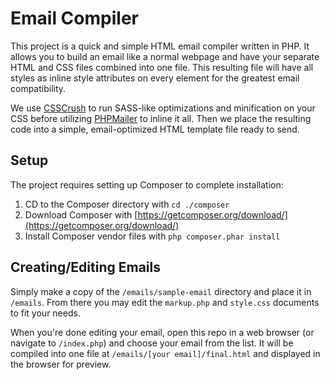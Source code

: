 # Email Compiler

This project is a quick and simple HTML email compiler written in PHP.  It allows you to build an email like a normal webpage and have your separate HTML and CSS files combined into one file.  This resulting file will have all styles as inline style attributes on every element for the greatest email compatibility.

We use [CSSCrush](https://the-echoplex.net/csscrush/) to run SASS-like optimizations and minification on your CSS before utilizing [PHPMailer](https://github.com/PHPMailer/PHPMailer) to inline it all.  Then we place the resulting code into a simple, email-optimized HTML template file ready to send.

## Setup

The project requires setting up Composer to complete installation:

 1. CD to the Composer directory with `cd ./composer`
 2. Download Composer with [https://getcomposer.org/download/](https://getcomposer.org/download/)
 3. Install Composer vendor files with `php composer.phar install`

 ## Creating/Editing Emails

 Simply make a copy of the `/emails/sample-email` directory and place it in `/emails`.  From there you may edit the `markup.php` and `style.css` documents to fit your needs.
 
 When you're done editing your email, open this repo in a web browser (or navigate to `/index.php`) and choose your email from the list.  It will be compiled into one file at `/emails/[your email]/final.html` and displayed in the browser for preview.

